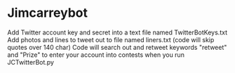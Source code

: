 # Jimcarreybot

Add Twitter account key and secret into a text file named TwitterBotKeys.txt
Add photos and lines to tweet out to file named liners.txt (code will skip quotes over 140 char)
Code will search out and retweet keywords "retweet" and "Prize" to enter your account into contests when you run JCTwitterBot.py
